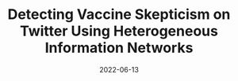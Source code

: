 ---
place: International Conference on Applications of Natural Language to Information Systems
redirect: /files/KreutzDaelemans-5.pdf
layout: redirect-internal
date: 2022-06-13
authors: ['Tim Kreutz', 'Walter Daelemans']
title: "Detecting Vaccine Skepticism on Twitter Using Heterogeneous Information Networks"
---
